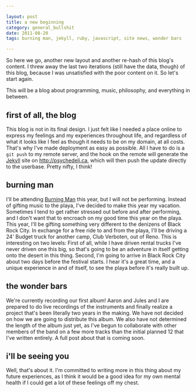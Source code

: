 ```yaml
---

layout: post
title: a new beginning
category: general_bullshit
date: 2011-08-20
tags: burning man, jekyll, ruby, javascript, site news, wonder bars

---
```


So here we go, another new layout and another re-hash of this blog's content. I threw away the last two iterations (still have the data, though) of this blog, because I was unsatisfied with the poor content on it. So let's start again.

This will be a blog about programming, music, philosophy, and everything in between.

## first of all, the blog

This blog is not in its final design. I just felt like I needed a place online to express my feelings and my experiences throughout life, and regardless of what it looks like I feel as though it needs to be on my domain, at all costs. That's why I've made deployment as easy as possible. All I have to do is a `git push` to my remote server, and the hook on the remote will generate the [Jekyll][1] site on http://psychedeli.ca, which will then push the update directly to the userbase. Pretty nifty, I think! 

## burning man

I'll be attending [Burning Man][2] this year, but I will not be performing. Instead of gifting music to the playa, I've decided to make this year my vacation. Sometimes I tend to get rather stressed out before and after performing, and I don't want that to encroach on my good time this year on the playa. This year, I'll be gifting something very different to the denizens of Black Rock City. In exchange for a free ride to and from the playa, I'll be driving a 24' Budget truck for another camp, Club Verboten, out of Reno. This is interesting on two levels: First of all, while I have driven rental trucks I've never driven one this big, so that's going to be an adventure in itself getting onto the desert in this thing. Second, I'm going to arrive in Black Rock City about two days before the festival starts. I hear it's a great time, and a unique experience in and of itself, to see the playa before it's really built up. 

## the wonder bars

We're currently recording our first album! Aaron and Jules and I are prepared to do live recordings of the instruments and finally realize a project that's been literally two years in the making. We have not decided on how we are going to distribute this album. We also have not determined the length of the album just yet, as I've begun to collaborate with other members of the band on a few more tracks than the initial planned 12 that I've written entirely. A full post about that is coming soon.

## i'll be seeing you

Well, that's about it. I'm committed to writing more in this thing about my future experiences, as I think it would be a good idea for my own mental health if I could get a lot of these feelings off my chest.

[1]: http://jekyllrb.com/
[2]: http://burningman.com/
[3]: http://soundcloud.com/wonderbars